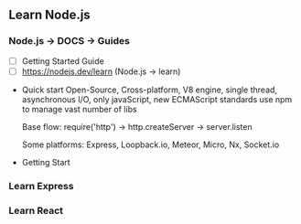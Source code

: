 ## Learn Node.js
### Node.js -> DOCS -> Guides
- [ ] Getting Started Guide
- [ ] https://nodejs.dev/learn (Node.js -> learn)
- Quick start
    Open-Source, Cross-platform, V8 engine, single thread, asynchronous I/O, only javaScript, new ECMAScript standards use npm to manage vast number of libs

    Base flow:
        require('http') -> http.createServer -> server.listen

    Some platforms:
        Express, Loopback.io, Meteor, Micro, Nx, Socket.io

- Getting Start


### Learn Express


### Learn React
